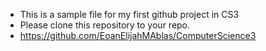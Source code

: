 - This is a sample file for my first github project in CS3
- Please clone this repository to your repo.
- https://github.com/EoanElijahMAblas/ComputerScience3
